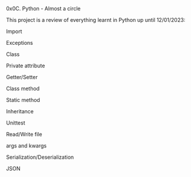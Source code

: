 0x0C. Python - Almost a circle

This project is a review of everything learnt in Python up until 12/01/2023:



Import

Exceptions

Class

Private attribute

Getter/Setter

Class method

Static method

Inheritance

Unittest

Read/Write file

args and kwargs

Serialization/Deserialization

JSON
